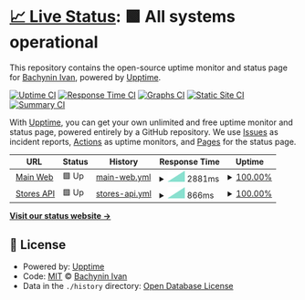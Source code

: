 # [📈 Live Status](https://vanyakosmos.github.io/zakaz-uptime): <!--live status--> **🟩 All systems operational**

This repository contains the open-source uptime monitor and status page for [Bachynin Ivan](t.me/vanyakosmos), powered by [Upptime](https://github.com/upptime/upptime).

[![Uptime CI](https://github.com/koj-co/upptime/workflows/Uptime%20CI/badge.svg)](https://github.com/koj-co/upptime/actions?query=workflow%3A%22Uptime+CI%22)
[![Response Time CI](https://github.com/koj-co/upptime/workflows/Response%20Time%20CI/badge.svg)](https://github.com/koj-co/upptime/actions?query=workflow%3A%22Response+Time+CI%22)
[![Graphs CI](https://github.com/koj-co/upptime/workflows/Graphs%20CI/badge.svg)](https://github.com/koj-co/upptime/actions?query=workflow%3A%22Graphs+CI%22)
[![Static Site CI](https://github.com/koj-co/upptime/workflows/Static%20Site%20CI/badge.svg)](https://github.com/koj-co/upptime/actions?query=workflow%3A%22Static+Site+CI%22)
[![Summary CI](https://github.com/koj-co/upptime/workflows/Summary%20CI/badge.svg)](https://github.com/koj-co/upptime/actions?query=workflow%3A%22Summary+CI%22)

With [Upptime](https://upptime.js.org), you can get your own unlimited and free uptime monitor and status page, powered entirely by a GitHub repository. We use [Issues](https://github.com/vanyakosmos/zakaz-uptime/issues) as incident reports, [Actions](https://github.com/vanyakosmos/zakaz-uptime/actions) as uptime monitors, and [Pages](https://vanyakosmos.github.io/zakaz-uptime) for the status page.

<!--start: status pages-->
<!-- This summary is generated by Upptime (https://github.com/upptime/upptime) -->
<!-- Do not edit this manually, your changes will be overwritten -->
<!-- prettier-ignore -->
| URL | Status | History | Response Time | Uptime |
| --- | ------ | ------- | ------------- | ------ |
| <img alt="" src="https://favicons.githubusercontent.com/zakaz.ua" height="13"> [Main Web](https://zakaz.ua) | 🟩 Up | [main-web.yml](https://github.com/vanyakosmos/zakaz-uptime/commits/master/history/main-web.yml) | <details><summary><img alt="Response time graph" src="./graphs/main-web/response-time-week.png" height="20"> 2881ms</summary><br><a href="https://vanyakosmos.github.io/zakaz-uptime/history/main-web"><img alt="Response time 2881" src="https://img.shields.io/endpoint?url=https%3A%2F%2Fraw.githubusercontent.com%2Fvanyakosmos%2Fzakaz-uptime%2Fmaster%2Fapi%2Fmain-web%2Fresponse-time.json"></a><br><a href="https://vanyakosmos.github.io/zakaz-uptime/history/main-web"><img alt="24-hour response time 2881" src="https://img.shields.io/endpoint?url=https%3A%2F%2Fraw.githubusercontent.com%2Fvanyakosmos%2Fzakaz-uptime%2Fmaster%2Fapi%2Fmain-web%2Fresponse-time-day.json"></a><br><a href="https://vanyakosmos.github.io/zakaz-uptime/history/main-web"><img alt="7-day response time 2881" src="https://img.shields.io/endpoint?url=https%3A%2F%2Fraw.githubusercontent.com%2Fvanyakosmos%2Fzakaz-uptime%2Fmaster%2Fapi%2Fmain-web%2Fresponse-time-week.json"></a><br><a href="https://vanyakosmos.github.io/zakaz-uptime/history/main-web"><img alt="30-day response time 2881" src="https://img.shields.io/endpoint?url=https%3A%2F%2Fraw.githubusercontent.com%2Fvanyakosmos%2Fzakaz-uptime%2Fmaster%2Fapi%2Fmain-web%2Fresponse-time-month.json"></a><br><a href="https://vanyakosmos.github.io/zakaz-uptime/history/main-web"><img alt="1-year response time 2881" src="https://img.shields.io/endpoint?url=https%3A%2F%2Fraw.githubusercontent.com%2Fvanyakosmos%2Fzakaz-uptime%2Fmaster%2Fapi%2Fmain-web%2Fresponse-time-year.json"></a></details> | <details><summary><a href="https://vanyakosmos.github.io/zakaz-uptime/history/main-web">100.00%</a></summary><a href="https://vanyakosmos.github.io/zakaz-uptime/history/main-web"><img alt="All-time uptime 100.00%" src="https://img.shields.io/endpoint?url=https%3A%2F%2Fraw.githubusercontent.com%2Fvanyakosmos%2Fzakaz-uptime%2Fmaster%2Fapi%2Fmain-web%2Fuptime.json"></a><br><a href="https://vanyakosmos.github.io/zakaz-uptime/history/main-web"><img alt="24-hour uptime 100.00%" src="https://img.shields.io/endpoint?url=https%3A%2F%2Fraw.githubusercontent.com%2Fvanyakosmos%2Fzakaz-uptime%2Fmaster%2Fapi%2Fmain-web%2Fuptime-day.json"></a><br><a href="https://vanyakosmos.github.io/zakaz-uptime/history/main-web"><img alt="7-day uptime 100.00%" src="https://img.shields.io/endpoint?url=https%3A%2F%2Fraw.githubusercontent.com%2Fvanyakosmos%2Fzakaz-uptime%2Fmaster%2Fapi%2Fmain-web%2Fuptime-week.json"></a><br><a href="https://vanyakosmos.github.io/zakaz-uptime/history/main-web"><img alt="30-day uptime 100.00%" src="https://img.shields.io/endpoint?url=https%3A%2F%2Fraw.githubusercontent.com%2Fvanyakosmos%2Fzakaz-uptime%2Fmaster%2Fapi%2Fmain-web%2Fuptime-month.json"></a><br><a href="https://vanyakosmos.github.io/zakaz-uptime/history/main-web"><img alt="1-year uptime 100.00%" src="https://img.shields.io/endpoint?url=https%3A%2F%2Fraw.githubusercontent.com%2Fvanyakosmos%2Fzakaz-uptime%2Fmaster%2Fapi%2Fmain-web%2Fuptime-year.json"></a></details>
| <img alt="" src="https://favicons.githubusercontent.com/stores-api.zakaz.ua" height="13"> [Stores API](https://stores-api.zakaz.ua) | 🟩 Up | [stores-api.yml](https://github.com/vanyakosmos/zakaz-uptime/commits/master/history/stores-api.yml) | <details><summary><img alt="Response time graph" src="./graphs/stores-api/response-time-week.png" height="20"> 866ms</summary><br><a href="https://vanyakosmos.github.io/zakaz-uptime/history/stores-api"><img alt="Response time 866" src="https://img.shields.io/endpoint?url=https%3A%2F%2Fraw.githubusercontent.com%2Fvanyakosmos%2Fzakaz-uptime%2Fmaster%2Fapi%2Fstores-api%2Fresponse-time.json"></a><br><a href="https://vanyakosmos.github.io/zakaz-uptime/history/stores-api"><img alt="24-hour response time 866" src="https://img.shields.io/endpoint?url=https%3A%2F%2Fraw.githubusercontent.com%2Fvanyakosmos%2Fzakaz-uptime%2Fmaster%2Fapi%2Fstores-api%2Fresponse-time-day.json"></a><br><a href="https://vanyakosmos.github.io/zakaz-uptime/history/stores-api"><img alt="7-day response time 866" src="https://img.shields.io/endpoint?url=https%3A%2F%2Fraw.githubusercontent.com%2Fvanyakosmos%2Fzakaz-uptime%2Fmaster%2Fapi%2Fstores-api%2Fresponse-time-week.json"></a><br><a href="https://vanyakosmos.github.io/zakaz-uptime/history/stores-api"><img alt="30-day response time 866" src="https://img.shields.io/endpoint?url=https%3A%2F%2Fraw.githubusercontent.com%2Fvanyakosmos%2Fzakaz-uptime%2Fmaster%2Fapi%2Fstores-api%2Fresponse-time-month.json"></a><br><a href="https://vanyakosmos.github.io/zakaz-uptime/history/stores-api"><img alt="1-year response time 866" src="https://img.shields.io/endpoint?url=https%3A%2F%2Fraw.githubusercontent.com%2Fvanyakosmos%2Fzakaz-uptime%2Fmaster%2Fapi%2Fstores-api%2Fresponse-time-year.json"></a></details> | <details><summary><a href="https://vanyakosmos.github.io/zakaz-uptime/history/stores-api">100.00%</a></summary><a href="https://vanyakosmos.github.io/zakaz-uptime/history/stores-api"><img alt="All-time uptime 100.00%" src="https://img.shields.io/endpoint?url=https%3A%2F%2Fraw.githubusercontent.com%2Fvanyakosmos%2Fzakaz-uptime%2Fmaster%2Fapi%2Fstores-api%2Fuptime.json"></a><br><a href="https://vanyakosmos.github.io/zakaz-uptime/history/stores-api"><img alt="24-hour uptime 100.00%" src="https://img.shields.io/endpoint?url=https%3A%2F%2Fraw.githubusercontent.com%2Fvanyakosmos%2Fzakaz-uptime%2Fmaster%2Fapi%2Fstores-api%2Fuptime-day.json"></a><br><a href="https://vanyakosmos.github.io/zakaz-uptime/history/stores-api"><img alt="7-day uptime 100.00%" src="https://img.shields.io/endpoint?url=https%3A%2F%2Fraw.githubusercontent.com%2Fvanyakosmos%2Fzakaz-uptime%2Fmaster%2Fapi%2Fstores-api%2Fuptime-week.json"></a><br><a href="https://vanyakosmos.github.io/zakaz-uptime/history/stores-api"><img alt="30-day uptime 100.00%" src="https://img.shields.io/endpoint?url=https%3A%2F%2Fraw.githubusercontent.com%2Fvanyakosmos%2Fzakaz-uptime%2Fmaster%2Fapi%2Fstores-api%2Fuptime-month.json"></a><br><a href="https://vanyakosmos.github.io/zakaz-uptime/history/stores-api"><img alt="1-year uptime 100.00%" src="https://img.shields.io/endpoint?url=https%3A%2F%2Fraw.githubusercontent.com%2Fvanyakosmos%2Fzakaz-uptime%2Fmaster%2Fapi%2Fstores-api%2Fuptime-year.json"></a></details>

<!--end: status pages-->

[**Visit our status website →**](https://vanyakosmos.github.io/zakaz-uptime)

## 📄 License

- Powered by: [Upptime](https://github.com/upptime/upptime)
- Code: [MIT](./LICENSE) © [Bachynin Ivan](t.me/vanyakosmos)
- Data in the `./history` directory: [Open Database License](https://opendatacommons.org/licenses/odbl/1-0/)
